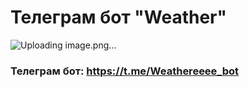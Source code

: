 # Телеграм бот "Weather"

![Uploading image.png…]()


### Телеграм бот: https://t.me/Weathereeee_bot
